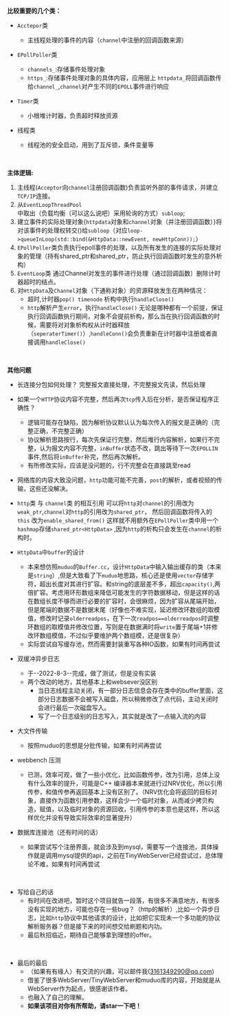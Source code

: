 **比较重要的几个类：**
* `Acctepor`类
	* 主线程处理的事件的内容（`channel`中注册的回调函数来源） 

* `EPollPoller`类
	* `channels_`:存储事件处理对象
	* `https_`:存储事件处理对象的具体内容，应用层上
	`httpdata_`将回调函数传给`channel_`,`channel`对产生不同的`EPOLL`事件进行响应

* `Timer`类
	* 小根堆计时器，负责超时释放资源
* 线程类
	* 线程池的安全启动，用到了互斥锁，条件变量等

</br>

**主体逻辑:**
1. 主线程(`Acceptor`向`channel`注册回调函数)负责监听外部的事件请求，并建立`TCP/IP`连接。
2. 从`EventLoopThreadPool`中取出（负载均衡（可以这么说吧）采用轮询的方式）`subloop`;
3. 建立事件的实际处理对象{`httpdata`对象和`channel`对象（并注册回调函数）}将对该事件的处理权转交()给`subloop`（对应`loop->queueInLoop(std::bind(&HttpData::newEvent, newHttpConn));`）
4. `EPollPoller`类负责执行epoll事件的处理，以及所有发生的连接的实际处理对象的管理（持有shared_ptr<HttpData>和shared_ptr<Channel>，防止执行回调函数时发生的意外析构）
5. `EventLoop`类 通过Channel对发生的事件进行处理（通过回调函数）删除计时器超时的结点。
6. 对`HttpData`及`Channel`对象（下通称对象）的资源释放发生在两种情况：
	* 超时,计时器`pop() timenode` 析构中执行`handleClose()`
	* `http`解析产生`error`，执行`handleClose()`
	无论是哪种都有一个前提，保证执行回调函数执行期间，对象不会提前析构，那么当在执行回调函数的时候，需要将对对象析构权从计时器释放（`seperaterTimer()`）,`handleConn()`会负责重新在计时器中注册或者直接调用`handleClose()`


</br>

**其他问题**
* 长连接分包如何处理？
完整报文直接处理，不完整报文先读，然后处理

* 如果一个`HTTP`协议内容不完整，然后再次`tcp`传入后在分析，是否保证程序正确性？
	* 逻辑可能存在缺陷，因为解析协议默认认为每次传入的报文是正确的（完整正确，不完整正确）
	* 协议解析思路按行，每次先保证行完整，然后堆行内容解析，如果行不完整，认为报文内容不完整，`inBuffer`状态不改，跳出等待下一次`EPOLLIN`事件,然后将`inBuffer`补完，然后再次解析。
	* 有所修改实际，应该是没问题的，行不完整会在直接跳至read

* 网络库的内容大致没问题，`http`功能可能不完善，`post`的解析，或者视频的传输，这些还没解决。

* `http`类 与 `channel`类 的相互引用 可以将`http`对`channel`的引用改为`weak_ptr`,`channel`对`http`的引用改为`shared_ptr`，
然后回调函数将传入的`this` 改为`enable_shared_from()`
这样就不用额外在`EPollPoller`类中用一个 `hashmap`存储`shared_ptr<HttpData>` ,因为`http`的析构只会发生在`channel`的析构时。

* `HttpData`中`buffer`的设计
	* 本来想仿照`muduo`的`Buffer.cc`，设计`HttpData`中输入输出缓存的类（本来是`string`）,但是大致看了下`muduo`地思路，核心还是使用`vector`存储字符，超出长度对其进行扩容。和string的底层差不多，超出`capacity()`,两倍扩容。考虑用环形数组来降低可能发生的字符数据移动，但是这样的话在数组长度不够而进行必要的扩容时，会很麻烦，因为扩容从尾端开始，但是尾端的数据不是数据末尾（好像也不难实现，延迟修改环数组的取模值，修改时记录`olderreadpos`，在下一次`readpos==olderreadpos`时调整环数组的取模值并修改位置，写则是在数据满时将`write`置于尾端+1并修改环数组模值，不过似乎要维护两个数组模，还是很复杂）
	* 实际尝试自写缓存池，然而需要封装重写各种IO函数，如果有时间再尝试


* 双缓冲异步日志
	* 于--2022-8-3--完成，做了测试，但是没有实装
	* 两个改动的地方，其他基本上和websever没区别
		* 当日志线程主动关闭，有一部分日志信息会存在类中的buffer里面，这部分日志数据不会被写入磁盘，所以稍微修改了点代码，主动关闭时会进行最后一次磁盘写入。
		* 写了一个日志级别的日志写入，其实就是改了一点输入流的内容


* 大文件传输
	* 按照muduo的思想是分批传输，如果有时间再尝试
* webbench 压测
	* 已测，效率可观，做了一些小优化，比如函数传参，改为引用，总体上没有什么效率的提升，可能是C++ 编译器本来就进行过NRV优化，所以引用传参，和值传参再返回基本上没有区别了。（NRV优化会将返回的目标对象，直接作为函数引用参数，这样会少一个临时对象，从而减少拷贝构造，赋值，以及临时对象的资源回收，引用传参的本意也是这样，所以这样优化并没有导致实际效率的显著提升）

* 数据库连接池（还有时间的话）
	* 如果尝试写个注册界面，就会涉及到mysql，需要写一个连接池，具体操作就是调用mysql提供的api，之前在TinyWebServer已经尝试过，总体理论不难，如果有时间再尝试

</br>

* 写给自己的话
	* 有时间在改进吧，暂时这个项目就告一段落，有很多不满意地方，有很多没有实现的地方，可能也存在一些bug？（http的解析）,比如一个异步日志，比如`http`协议中其他请求的设计，比如把它实现未一个多功能的协议解析服务器？但是接下来的时间想交给刷题和内功。
	* 最后秋招临近，期待自己能够拿到理想的offer。

</br>

* 最后的最后
	* （如果有有缘人）有交流的兴趣，可以邮件我(3161349290@qq.com)
	* 借鉴了很多WebServer/TinyWebServer和muduo库的内容，开始就是从WebServer作为起点，很感谢该作者。
	* 也融入了自己的理解。
	* **如果该项目对你有所帮助，请star一下吧！**